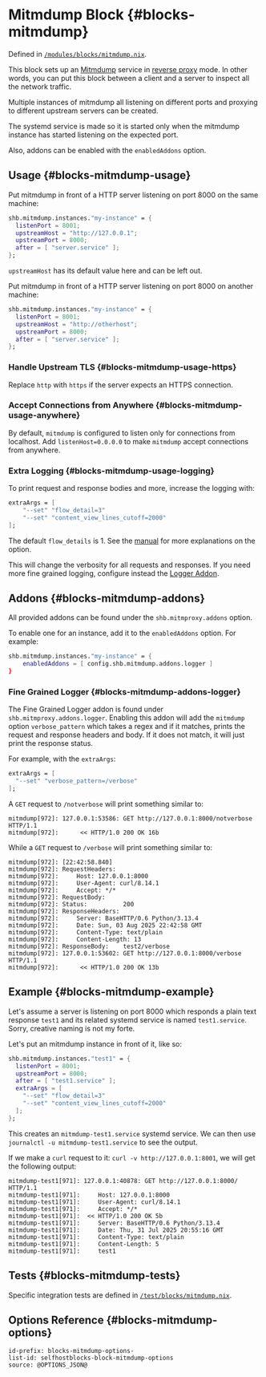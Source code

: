 # Mitmdump Block {#blocks-mitmdump}

Defined in [`/modules/blocks/mitmdump.nix`](@REPO@/modules/blocks/mitmdump.nix).

This block sets up an [Mitmdump][] service in [reverse proxy][] mode.
In other words, you can put this block between a client and a server to inspect all the network traffic.

[Mitmdump]: https://plattner.me/mp-docs/#mitmdump
[reverse proxy]: https://plattner.me/mp-docs/concepts-modes/#reverse-proxy

Multiple instances of mitmdump all listening on different ports
and proxying to different upstream servers can be created.

The systemd service is made so it is started only when the mitmdump instance
has started listening on the expected port.

Also, addons can be enabled with the `enabledAddons` option.

## Usage {#blocks-mitmdump-usage}

Put mitmdump in front of a HTTP server listening on port 8000 on the same machine:

```nix
shb.mitmdump.instances."my-instance" = {
  listenPort = 8001;
  upstreamHost = "http://127.0.0.1";
  upstreamPort = 8000;
  after = [ "server.service" ];
};
```

`upstreamHost` has its default value here and can be left out.

Put mitmdump in front of a HTTP server listening on port 8000 on another machine:

```nix
shb.mitmdump.instances."my-instance" = {
  listenPort = 8001;
  upstreamHost = "http://otherhost";
  upstreamPort = 8000;
  after = [ "server.service" ];
};
```

### Handle Upstream TLS {#blocks-mitmdump-usage-https}

Replace `http` with `https` if the server expects an HTTPS connection.

### Accept Connections from Anywhere {#blocks-mitmdump-usage-anywhere}

By default, `mitmdump` is configured to listen only for connections from localhost.
Add `listenHost=0.0.0.0` to make `mitmdump` accept connections from anywhere.

### Extra Logging {#blocks-mitmdump-usage-logging}

To print request and response bodies and more, increase the logging with:

```nix
extraArgs = [
    "--set" "flow_detail=3"
    "--set" "content_view_lines_cutoff=2000"
];
```

The default `flow_details` is 1. See the [manual][] for more explanations on the option.

[manual]: (https://docs.mitmproxy.org/stable/concepts/options/#flow_detail)

This will change the verbosity for all requests and responses.
If you need more fine grained logging, configure instead the [Logger Addon][].

[Logger Addon]: #blocks-mitmdump-addons-logger

## Addons {#blocks-mitmdump-addons}

All provided addons can be found under the `shb.mitmproxy.addons` option.

To enable one for an instance, add it to the `enabledAddons` option. For example:

```nix
shb.mitmdump.instances."my-instance" = {
    enabledAddons = [ config.shb.mitmdump.addons.logger ]
}
```

### Fine Grained Logger {#blocks-mitmdump-addons-logger}

The Fine Grained Logger addon is found under `shb.mitmproxy.addons.logger`.
Enabling this addon will add the `mitmdump` option `verbose_pattern` which takes a regex and if it matches,
prints the request and response headers and body.
If it does not match, it will just print the response status.

For example, with the `extraArgs`:

```nix
extraArgs = [
  "--set" "verbose_pattern=/verbose"
];
```

A `GET` request to `/notverbose` will print something similar to:

```
mitmdump[972]: 127.0.0.1:53586: GET http://127.0.0.1:8000/notverbose HTTP/1.1
mitmdump[972]:      << HTTP/1.0 200 OK 16b
```

While a `GET` request to `/verbose` will print something similar to:

```
mitmdump[972]: [22:42:58.840]
mitmdump[972]: RequestHeaders:
mitmdump[972]:     Host: 127.0.0.1:8000
mitmdump[972]:     User-Agent: curl/8.14.1
mitmdump[972]:     Accept: */*
mitmdump[972]: RequestBody:
mitmdump[972]: Status:          200
mitmdump[972]: ResponseHeaders:
mitmdump[972]:     Server: BaseHTTP/0.6 Python/3.13.4
mitmdump[972]:     Date: Sun, 03 Aug 2025 22:42:58 GMT
mitmdump[972]:     Content-Type: text/plain
mitmdump[972]:     Content-Length: 13
mitmdump[972]: ResponseBody:    test2/verbose
mitmdump[972]: 127.0.0.1:53602: GET http://127.0.0.1:8000/verbose HTTP/1.1
mitmdump[972]:      << HTTP/1.0 200 OK 13b
```

## Example {#blocks-mitmdump-example}

Let's assume a server is listening on port 8000
which responds a plain text response `test1`
and its related systemd service is named `test1.service`.
Sorry, creative naming is not my forte.

Let's put an mitmdump instance in front of it, like so:

```nix
shb.mitmdump.instances."test1" = {
  listenPort = 8001;
  upstreamPort = 8000;
  after = [ "test1.service" ];
  extraArgs = [
    "--set" "flow_detail=3"
    "--set" "content_view_lines_cutoff=2000"
  ];
};
```

This creates an `mitmdump-test1.service` systemd service.
We can then use `journalctl -u mitmdump-test1.service` to see the output.

If we make a `curl` request to it: `curl -v http://127.0.0.1:8001`,
we will get the following output:

```
mitmdump-test1[971]: 127.0.0.1:40878: GET http://127.0.0.1:8000/ HTTP/1.1
mitmdump-test1[971]:     Host: 127.0.0.1:8000
mitmdump-test1[971]:     User-Agent: curl/8.14.1
mitmdump-test1[971]:     Accept: */*
mitmdump-test1[971]:  << HTTP/1.0 200 OK 5b
mitmdump-test1[971]:     Server: BaseHTTP/0.6 Python/3.13.4
mitmdump-test1[971]:     Date: Thu, 31 Jul 2025 20:55:16 GMT
mitmdump-test1[971]:     Content-Type: text/plain
mitmdump-test1[971]:     Content-Length: 5
mitmdump-test1[971]:     test1
```

## Tests {#blocks-mitmdump-tests}

Specific integration tests are defined in [`/test/blocks/mitmdump.nix`](@REPO@/test/blocks/mitmdump.nix).

## Options Reference {#blocks-mitmdump-options}

```{=include=} options
id-prefix: blocks-mitmdump-options-
list-id: selfhostblocks-block-mitmdump-options
source: @OPTIONS_JSON@
```
